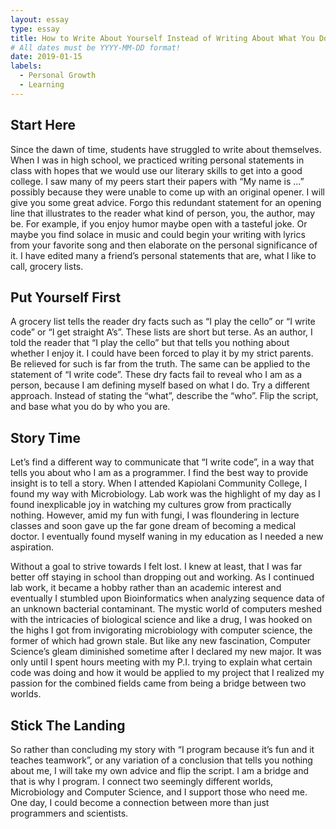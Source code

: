 ```yaml
---
layout: essay
type: essay
title: How to Write About Yourself Instead of Writing About What You Do
# All dates must be YYYY-MM-DD format!
date: 2019-01-15
labels:
  - Personal Growth
  - Learning
---
```



## Start Here

Since the dawn of time, students have struggled to write about themselves. When I was in high school, we practiced writing personal statements in class with hopes that we would use our literary skills to get into a good college. I saw many of my peers start their papers with “My name is …” possibly because they were unable to come up with an original opener. I will give you some great advice. Forgo this redundant statement for an opening line that illustrates to the reader what kind of person, you, the author, may be. For example, if you enjoy humor maybe open with a tasteful joke. Or maybe you find solace in music and could begin your writing with lyrics from your favorite song and then elaborate on the personal significance of it.  I have edited many a friend’s personal statements that are, what I like to call, grocery lists.

## Put Yourself First

A grocery list tells the reader dry facts such as “I play the cello” or “I write code” or “I get straight A’s”. These lists are short but terse. As an author, I told the reader that “I play the cello” but that tells you nothing about whether I enjoy it. I could have been forced to play it by my strict parents. Be relieved for such is far from the truth. The same can be applied to the statement of “I write code”. These dry facts fail to reveal who I am as a person, because I am defining myself based on what I do. Try a different approach. Instead of stating the “what”, describe the “who”. Flip the script, and base what you do by who you are. 

## Story Time

Let’s find a different way to communicate that “I write code”, in a way that tells you about who I am as a programmer. I find the best way to provide insight is to tell a story. When I attended Kapiolani Community College, I found my way with Microbiology. Lab work was the highlight of my day as I found inexplicable joy in watching my cultures grow from practically nothing. However, amid my fun with fungi, I was floundering in lecture classes and soon gave up the far gone dream of becoming a medical doctor. I eventually found myself waning in my education as I needed a new aspiration. 

Without a goal to strive towards I felt lost. I knew at least, that I was far better off staying in school than dropping out and working. As I continued lab work, it became a hobby rather than an academic interest and eventually I stumbled upon Bioinformatics when analyzing sequence data of an unknown bacterial contaminant. The mystic world of computers meshed with the intricacies of biological science and like a drug, I was hooked on the highs I got from invigorating microbiology with computer science, the former of which had grown stale. But like any new fascination, Computer Science’s gleam diminished sometime after I declared my new major. It was only until I spent hours meeting with my P.I. trying to explain what certain code was doing and how it would be applied to my project that I realized my passion for the combined fields came from being a bridge between two worlds. 

## Stick The Landing

So rather than concluding my story with “I program because it’s fun and it teaches teamwork”, or any variation of a conclusion that tells you nothing about me, I will take my own advice and flip the script. I am a bridge and that is why I program. I connect two seemingly different worlds, Microbiology and Computer Science, and I support those who need me. One day, I could become a connection between more than just programmers and scientists.
